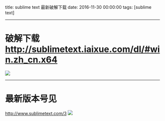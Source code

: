 title: sublime text 最新破解下载
date: 2016-11-30 00:00:00
tags: [sublime text]


---
# 破解下载 http://sublimetext.iaixue.com/dl/#win.zh_cn.x64
![]( http://7xnbs3.com1.z0.glb.clouddn.com/17-1-19/4036217-file_1484816498391_133d.png)



---
# 最新版本号见
http://www.sublimetext.com/3
![](http://7xnbs3.com1.z0.glb.clouddn.com/17-1-19/16751226-file_1484816514885_9bc8.png)

 